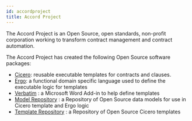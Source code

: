 ```yaml
---
id: accordproject
title: Accord Project
---
```


The Accord Project is an Open Source, open standards, non-profit corporation working to transform contract management and contract automation.

The Accord Project has created the following Open Source software packages:
- [Cicero](cicero.md): reusable executable templates for contracts and clauses. 
- [Ergo](ergo.md): a functional domain specific language used to define the executable logic for templates
- [Verbatim](verbatim.md) : a Microsoft Word Add-in to help define templates
- [Model Repository](model-repository.md) : a Repository of Open Source data models for use in Cicero template and Ergo logic
- [Template Repository](template-repository.md) : a Repository of Open Source Cicero templates